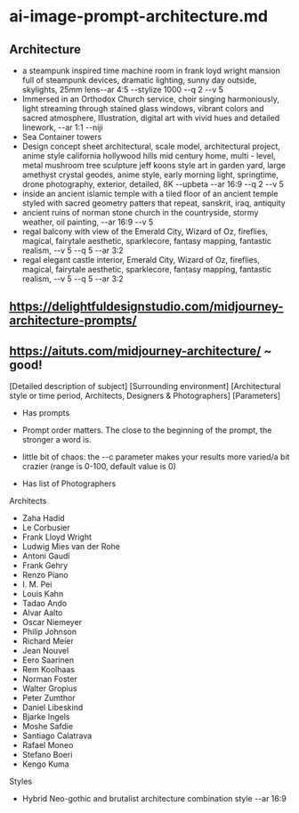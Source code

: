 # ai-image-prompt-architecture.md

## Architecture

* a steampunk inspired time machine room in frank loyd wright mansion full of steampunk devices, dramatic lighting, sunny day outside, skylights, 25mm lens--ar 4:5 --stylize 1000 --q 2 --v 5
* Immersed in an Orthodox Church service, choir singing harmoniously, light streaming through stained glass windows, vibrant colors and sacred atmosphere, Illustration, digital art with vivid hues and detailed linework, --ar 1:1 --niji
* Sea Container towers
* Design concept sheet architectural, scale model, architectural project, anime style california hollywood hills mid century home, multi - level, metal mushroom tree sculpture jeff koons style art in garden yard, large amethyst crystal geodes, anime style, early morning light, springtime, drone photography, exterior, detailed, 8K --upbeta --ar 16:9 --q 2 --v 5
* inside an ancient islamic temple with a tiled floor of an ancient temple styled with sacred geometry patters that repeat, sanskrit, iraq, antiquity
* ancient ruins of norman stone church in the countryside, stormy weather, oil painting, --ar 16:9 --v 5
* regal balcony with view of the Emerald City, Wizard of Oz, fireflies, magical, fairytale aesthetic, sparklecore, fantasy mapping, fantastic realism, --v 5 --q 5 --ar 3:2
* regal elegant castle interior, Emerald City, Wizard of Oz, fireflies, magical, fairytale aesthetic, sparklecore, fantasy mapping, fantastic realism, --v 5 --q 5 --ar 3:2


## https://delightfuldesignstudio.com/midjourney-architecture-prompts/


## https://aituts.com/midjourney-architecture/ ~ good!

[Detailed description of subject] [Surrounding environment] [Architectural style or time period, Architects, Designers & Photographers] [Parameters]

* Has prompts

* Prompt order matters. The close to the beginning of the prompt, the stronger a word is.
* little bit of chaos: the --c parameter makes your results more varied/a bit crazier (range is 0-100, default value is 0)
* Has list of Photographers

Architects

* Zaha Hadid
* Le Corbusier
* Frank Lloyd Wright
* Ludwig Mies van der Rohe
* Antoni Gaudí
* Frank Gehry
* Renzo Piano
* I. M. Pei
* Louis Kahn
* Tadao Ando
* Alvar Aalto
* Oscar Niemeyer
* Philip Johnson
* Richard Meier
* Jean Nouvel
* Eero Saarinen
* Rem Koolhaas
* Norman Foster
* Walter Gropius
* Peter Zumthor
* Daniel Libeskind
* Bjarke Ingels
* Moshe Safdie
* Santiago Calatrava
* Rafael Moneo
* Stefano Boeri
* Kengo Kuma

Styles
* Hybrid Neo-gothic and brutalist architecture combination style --ar 16:9


